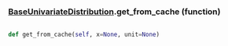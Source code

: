 ### [BaseUnivariateDistribution](BaseUnivariateDistribution.md).get_from_cache (function)


```py

def get_from_cache(self, x=None, unit=None)

```


